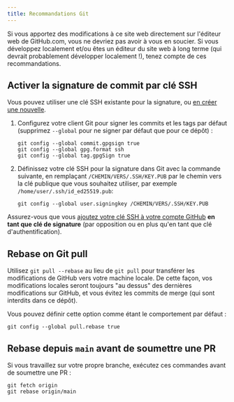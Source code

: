 ```yaml
---
title: Recommandations Git
---
```


Si vous apportez des modifications à ce site web directement sur l'éditeur web de GitHub.com, vous ne devriez pas avoir à vous en soucier. Si vous développez localement et/ou êtes un éditeur du site web à long terme (qui devrait probablement développer localement !), tenez compte de ces recommandations.

## Activer la signature de commit par clé SSH

Vous pouvez utiliser une clé SSH existante pour la signature, ou [en créer une nouvelle](https://docs.github.com/en/authentication/connecting-to-github-with-ssh/generating-a-new-ssh-key-and-adding-it-to-the-ssh-agent).

1. Configurez votre client Git pour signer les commits et les tags par défaut (supprimez `--global` pour ne signer par défaut que pour ce dépôt) :
   ```
   git config --global commit.gpgsign true
   git config --global gpg.format ssh
   git config --global tag.gpgSign true
   ```
2. Définissez votre clé SSH pour la signature dans Git avec la commande suivante, en remplaçant `/CHEMIN/VERS/.SSH/KEY.PUB` par le chemin vers la clé publique que vous souhaitez utiliser, par exemple `/home/user/.ssh/id_ed25519.pub`:
   ```
   git config --global user.signingkey /CHEMIN/VERS/.SSH/KEY.PUB
   ```

Assurez-vous que vous [ajoutez votre clé SSH à votre compte GitHub](https://docs.github.com/en/authentication/connecting-to-github-with-ssh/adding-a-new-ssh-key-to-your-github-account#adding-a-new-ssh-key-to-your-account) **en tant que clé de signature** (par opposition ou en plus qu'en tant que clé d'authentification).

## Rebase on Git pull

Utilisez `git pull --rebase` au lieu de `git pull` pour transférer les modifications de GitHub vers votre machine locale. De cette façon, vos modifications locales seront toujours "au dessus" des dernières modifications sur GitHub, et vous évitez les commits de merge (qui sont interdits dans ce dépôt).

Vous pouvez définir cette option comme étant le comportement par défaut :

```
git config --global pull.rebase true
```

## Rebase depuis `main` avant de soumettre une PR

Si vous travaillez sur votre propre branche, exécutez ces commandes avant de soumettre une PR :

```
git fetch origin
git rebase origin/main
```
